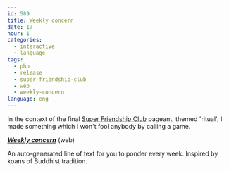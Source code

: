 ```yaml
---
id: 589
title: Weekly concern
date: 17
hour: 1
categories:
  - interactive
  - language
tags:
  - php
  - release
  - super-friendship-club
  - web
  - weekly-concern
language: eng
---
```


In the context of the final [Super Friendship Club](http://www.superfriendshipclub.com/) pageant, themed 'ritual', I made something which I won't fool anybody by calling a game.

[_**Weekly concern**_](//www.agj.cl/files/games/concern/) (web)

An auto-generated line of text for you to ponder every week. Inspired by koans of Buddhist tradition.
